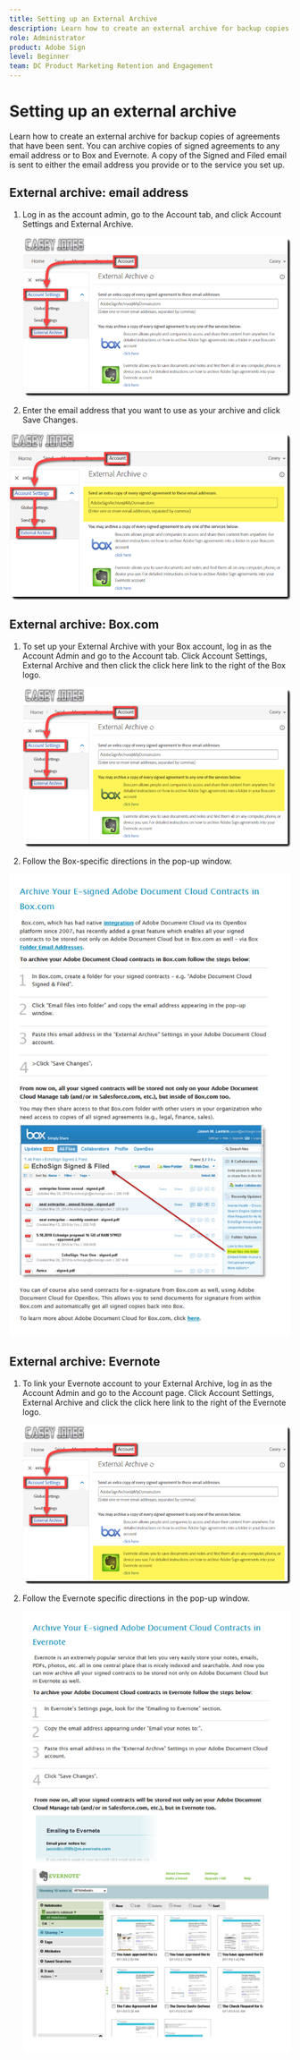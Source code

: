 ```yaml
---
title: Setting up an External Archive
description: Learn how to create an external archive for backup copies of agreements that have been sent
role: Administrator
product: Adobe Sign
level: Beginner
team: DC Product Marketing Retention and Engagement
---
```


# Setting up an external archive

Learn how to create an external archive for backup copies of agreements that have been sent. You can archive copies of signed agreements to any email address or to Box and Evernote. A copy of the Signed and Filed email is sent to either the email address you provide or to the service you set up.

## External archive: email address

1. Log in as the account admin, go to the Account tab, and click Account Settings and External Archive.

   ![archive via email](../assets/archiveemail1.png) 

1. Enter the email address that you want to use as your archive and click Save Changes.

![archive via email](../assets/archiveemail2.png) 


## External archive: Box.com

1. To set up your External Archive with your Box account, log in as the Account Admin and go to the Account tab. 
   Click Account  Settings, External Archive and then click the click here link to the right of the Box logo.

   ![archive via Box](../assets/archivebox1.png) 

1. Follow the Box-specific directions in the pop-up window.

![archive via Box](../assets/archivebox2.png) 

## External archive: Evernote

1. To link your Evernote account to your External Archive, log in as the Account Admin and go to the Account page. 
   Click Account Settings, External Archive and click the click here link to the right of the Evernote logo.

   ![archive via Evernote](../assets/archiveevernote1.png)

1. Follow the Evernote specific directions in the pop-up window.

   ![archive via Evernote](../assets/archiveevernote2.png)
